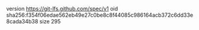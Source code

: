 version https://git-lfs.github.com/spec/v1
oid sha256:f354f06edae562eb49e27c0be8c8f44085c986164acb372c6dd33e8cada34b38
size 295
